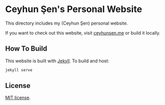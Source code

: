 # Ceyhun Şen's Personal Website

This directory includes my (Ceyhun Şen) personal website.

If you want to check out this website, visit
[ceyhunsen.me](https://ceyhunsen.me/) or build it locally.

## How To Build

This website is built with [Jekyll](https://jekyllrb.com/). To build and host:

```bash
jekyll serve
```

## License

[MIT license](LICENSE).
